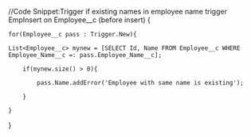//Code Snippet:Trigger if existing names in employee name
trigger EmpInsert on Employee__c (before insert) {

	for(Employee__c pass : Trigger.New){

	List<Employee__c> mynew = [SELECT Id, Name FROM Employee__c WHERE Employee_Name__c =: pass.Employee_Name__c];

		if(mynew.size() > 0){

        	pass.Name.addError('Employee with same name is existing');

     	} 

    }
}

